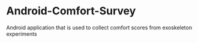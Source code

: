 # Android-Comfort-Survey
Android application that is used to collect comfort scores from exoskeleton experiments
